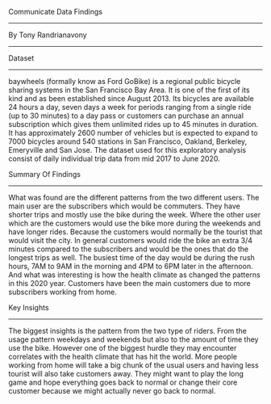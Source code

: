 ﻿Communicate Data Findings

----------

By Tony Randrianavony

----------

Dataset 


----------



baywheels (formally know as Ford GoBike) is a regional public bicycle sharing systems in the San Francisco Bay Area. It is one of the first of its kind and as been established since August 2013. Its bicycles are available 24 hours a day, seven days a week for periods ranging from a single ride (up to 30 minutes) to a day pass or customers can purchase an annual subscription which gives them unlimited rides up to 45 minutes in duration. It has approximately 2600 number of vehicles  but is expected to expand to 7000 bicycles around 540 stations in San Francisco, Oakland, Berkeley, Emeryville and San Jose.
The dataset used for this exploratory analysis consist of daily individual trip data from mid 2017 to June 2020. 


Summary Of Findings 

----------

What was found are the different patterns from the two different users. The main user are the subscribers which would be commuters. They have shorter trips and mostly use the bike during the week. Where the other user which are the customers would use the bike more during the weekends and have longer rides. Because the customers would normally be the tourist that would visit the city. In general customers would ride the bike an extra 3/4 minutes compared to the subscribers and would be the ones that do the longest trips as well. The busiest time of the day would be during the rush hours, 7AM to 9AM in the morning and 4PM to 6PM later in the afternoon. And what was interesting is how the health climate as changed the patterns in this 2020 year. Customers have been the main customers due to more subscribers working from home. 

Key Insights


----------

The biggest insights is the pattern from the two type of riders. From the usage pattern weekdays and weekends but also to the amount of time they use the bike. However one of the biggest hurdle they may encounter correlates with the health climate that has hit the world. More people working from home will take a big chunk of the usual users and having less tourist will also take customers away. They might want to play the long game and hope everything goes back to normal or change their core customer because we might actually never go back to normal. 

